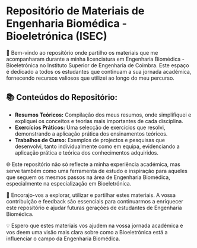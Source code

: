 #  Repositório de Materiais de Engenharia Biomédica - Bioeletrónica (ISEC)

🔬 Bem-vindo ao repositório onde partilho os materiais que me acompanharam durante a minha licenciatura em Engenharia Biomédica - Bioeletrónica no Instituto Superior de Engenharia de Coimbra. Este espaço é dedicado a todos os estudantes que continuam a sua jornada académica, fornecendo recursos valiosos que utilizei ao longo do meu percurso.

## 📚 Conteúdos do Repositório:

- **Resumos Teóricos:** Compilação dos meus resumos, onde simplifiquei e expliquei os conceitos e teorias mais importantes de cada disciplina.
- **Exercícios Práticos:** Uma selecção de exercícios que resolvi, demonstrando a aplicação prática dos ensinamentos teóricos.
- **Trabalhos de Curso:** Exemplos de projectos e pesquisas que desenvolvi, tanto individualmente como em equipa, evidenciando a aplicação prática e teórica dos conhecimentos adquiridos.

🌐 Este repositório não só reflecte a minha experiência académica, mas serve também como uma ferramenta de estudo e inspiração para aqueles que seguem os mesmos passos na área de Engenharia Biomédica, especialmente na especialização em Bioeletrónica.

🤝 Encorajo-vos a explorar, utilizar e partilhar estes materiais. A vossa contribuição e feedback são essenciais para continuarmos a enriquecer este repositório e ajudar futuras gerações de estudantes de Engenharia Biomédica.

💡 Espero que estes materiais vos ajudem na vossa jornada académica e vos deem uma visão mais clara sobre como a Bioeletrónica está a influenciar o campo da Engenharia Biomédica.
